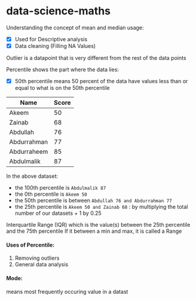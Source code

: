 # data-science-maths

Understanding the concept of mean and median usage:
- [x] Used for Descriptive analysis
- [x] Data cleaning (Filling NA Values)

Outlier is a datapoint that is very different from the rest of the data points

Percentile shows the part where the data lies:
- [x] 50th percentile means 50 percent of the data have values less than or equal to what is on the 50th percentile

| Name | Score |
| ---- |-------|
| Akeem | 50    |
| Zainab | 68    | 
| Abdullah | 76    |
|Abdurrahman | 77    |
| Abdurraheem | 85    |
| Abdulmalik | 87    |

In the above dataset:
- the 100th percentile is `Abdulmalik 87`
- the 0th percentile is `Akeem 50`
- the 50th percentile is between `Abdullah 76 and Abdurrahman 77`
- the 25th percentile is `Akeem 50 and Zainab 68` : by multiplying the total number of our datasets + 1 by 0.25

Interquartile Range (IQR) which is the value(s) between the 25th percentile and the 75th percentile 
If it between a min and max, it is called a Range

#### Uses of Percentile:
1. Removing outliers
2. General data analysis

#### Mode: 
means most frequently occuring value in a datast